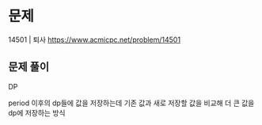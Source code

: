 # 문제

14501 | 퇴사
https://www.acmicpc.net/problem/14501

## 문제 풀이

DP

period 이후의 dp들에 값을 저장하는데 기존 값과 새로 저장할 값을 비교해 더 큰 값을 dp에 저장하는 방식
